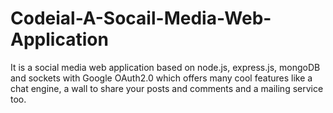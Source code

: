 # Codeial-A-Socail-Media-Web-Application
It is a social media web application based on node.js, express.js, mongoDB and sockets with Google OAuth2.0  which offers many cool features like a chat engine, a wall to share your posts and comments and a mailing service too.
